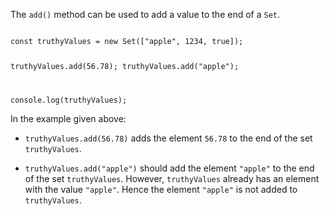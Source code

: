 The `add()` method can be used to add
a value to the end of a `Set`.

<codeblock language="javascript" type="lesson">
<code>
const truthyValues = new Set(["apple", 1234, true]);

truthyValues.add(56.78);
truthyValues.add("apple");

console.log(truthyValues);
</code>
</codeblock>

In the example given above:

- `truthyValues.add(56.78)` adds the element `56.78`
  to the end of the set `truthyValues`.

- `truthyValues.add("apple")` should add the element `"apple"`
  to the end of the set `truthyValues`.
  However, `truthyValues` already has an element
  with the value `"apple"`.
  Hence the element `"apple"` is not added to `truthyValues`.
